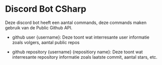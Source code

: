 # Discord Bot CSharp


Deze discord bot heeft een aantal commands, deze commands maken gebruik van de Public Github API.

- github user {username}: 
Deze toont wat interresante user informatie zoals volgers, aantal public repos

- github repository {username} {repositiory name}: 
Deze toont wat interresante repository informatie zoals laatste commit, aantal stars, etc.
